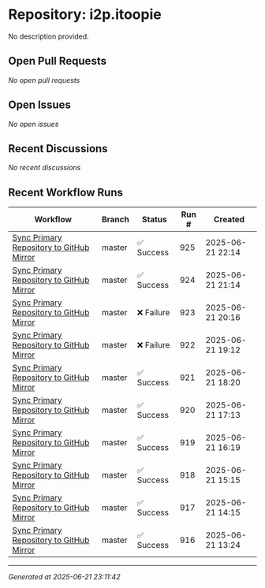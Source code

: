 # Repository: i2p.itoopie

No description provided.

## Open Pull Requests


*No open pull requests*


## Open Issues


*No open issues*


## Recent Discussions


*No recent discussions*


## Recent Workflow Runs


| Workflow | Branch | Status | Run # | Created |
|----------|--------|--------|-------|---------|
| [Sync Primary Repository to GitHub Mirror](https://github.com/i2p/i2p.itoopie/actions/runs/15800136804) | master | ✅ Success | 925 | 2025-06-21 22:14 |
| [Sync Primary Repository to GitHub Mirror](https://github.com/i2p/i2p.itoopie/actions/runs/15799703666) | master | ✅ Success | 924 | 2025-06-21 21:14 |
| [Sync Primary Repository to GitHub Mirror](https://github.com/i2p/i2p.itoopie/actions/runs/15799279187) | master | ❌ Failure | 923 | 2025-06-21 20:16 |
| [Sync Primary Repository to GitHub Mirror](https://github.com/i2p/i2p.itoopie/actions/runs/15798821337) | master | ❌ Failure | 922 | 2025-06-21 19:12 |
| [Sync Primary Repository to GitHub Mirror](https://github.com/i2p/i2p.itoopie/actions/runs/15798425445) | master | ✅ Success | 921 | 2025-06-21 18:20 |
| [Sync Primary Repository to GitHub Mirror](https://github.com/i2p/i2p.itoopie/actions/runs/15797901917) | master | ✅ Success | 920 | 2025-06-21 17:13 |
| [Sync Primary Repository to GitHub Mirror](https://github.com/i2p/i2p.itoopie/actions/runs/15797502966) | master | ✅ Success | 919 | 2025-06-21 16:19 |
| [Sync Primary Repository to GitHub Mirror](https://github.com/i2p/i2p.itoopie/actions/runs/15797016236) | master | ✅ Success | 918 | 2025-06-21 15:15 |
| [Sync Primary Repository to GitHub Mirror](https://github.com/i2p/i2p.itoopie/actions/runs/15796547949) | master | ✅ Success | 917 | 2025-06-21 14:15 |
| [Sync Primary Repository to GitHub Mirror](https://github.com/i2p/i2p.itoopie/actions/runs/15796156879) | master | ✅ Success | 916 | 2025-06-21 13:24 |



---
*Generated at 2025-06-21 23:11:42*

